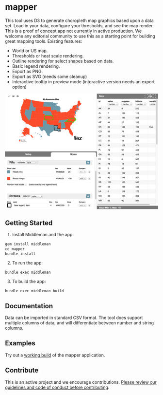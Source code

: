 # mapper

This tool uses D3 to generate choropleth map graphics based upon a data set. Load in your data, configure your thresholds, and see the map render. This is a proof of concept app not currently in active production. We welcome any editorial community to use this as a starting point for building great mapping tools. Existing features:

 - World or US map.
 - Thresholds or heat scale rendering.
 - Outline rendering for select shapes based on data.
 - Basic legend rendering.
 - Export as PNG.
 - Export as SVG (needs some cleanup)
 - Interactive tooltip in preview mode (interactive version needs an export option)

![Mapper](screenshot.png)

## Getting Started

1) Install Middleman and the app:

```
gem install middleman
cd mapper
bundle install
```

2) To run the app:

```
bundle exec middleman
```

3) To build the app:

```
bundle exec middleman build
```

## Documentation

Data can be imported in standard CSV format. The tool does support multiple columns of data, and will differentiate between number and string columns.

## Examples

Try out a [working build](http://gmac.github.io/mapper/build/index.html) of the mapper application.

## Contribute

This is an active project and we encourage contributions. [Please review our guidelines and code of conduct before contributing](https://github.com/voxmedia/open-source-contribution-guidelines).
